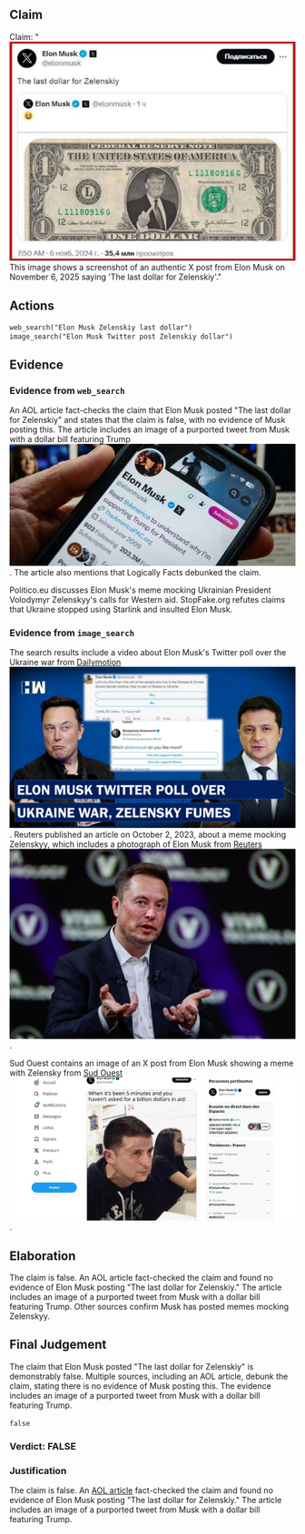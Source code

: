 ## Claim
Claim: "![image 19](media/60.jpg) This image shows a screenshot of an authentic X post from Elon Musk on November 6, 2025 saying 'The last dollar for Zelenskiy'."

## Actions
```
web_search("Elon Musk Zelenskiy last dollar")
image_search("Elon Musk Twitter post Zelenskiy dollar")
```

## Evidence
### Evidence from `web_search`
An AOL article fact-checks the claim that Elon Musk posted "The last dollar for Zelenskiy" and states that the claim is false, with no evidence of Musk posting this. The article includes an image of a purported tweet from Musk with a dollar bill featuring Trump ![image 2360](media/2025-08-07_20-31-1754598714-032897.jpg). The article also mentions that Logically Facts debunked the claim.

Politico.eu discusses Elon Musk's meme mocking Ukrainian President Volodymyr Zelenskyy's calls for Western aid. StopFake.org refutes claims that Ukraine stopped using Starlink and insulted Elon Musk.


### Evidence from `image_search`
The search results include a video about Elon Musk's Twitter poll over the Ukraine war from [Dailymotion](https://www.dailymotion.com/video/x8e6mjy) ![image 8674](media/2025-08-30_09-06-1756544782-338552.jpg). Reuters published an article on October 2, 2023, about a meme mocking Zelenskyy, which includes a photograph of Elon Musk from [Reuters](https://www.reuters.com/world/europe/ukraines-parliament-taunts-elon-musk-after-meme-mocking-zelenskiy-2023-10-02/) ![image 8675](media/2025-08-30_09-06-1756544782-795138.jpg).

Sud Ouest contains an image of an X post from Elon Musk showing a meme with Zelensky from [Sud Ouest](https://www.sudouest.fr/economie/reseaux-sociaux/guerre-en-ukraine-musk-se-moque-de-zelensky-sur-x-kiev-s-agace-16900132.php) ![image 8676](media/2025-08-30_09-06-1756544783-322906.jpg).


## Elaboration
The claim is false. An AOL article fact-checked the claim and found no evidence of Elon Musk posting "The last dollar for Zelenskiy." The article includes an image of a purported tweet from Musk with a dollar bill featuring Trump. Other sources confirm Musk has posted memes mocking Zelenskyy.


## Final Judgement
The claim that Elon Musk posted "The last dollar for Zelenskiy" is demonstrably false. Multiple sources, including an AOL article, debunk the claim, stating there is no evidence of Musk posting this. The evidence includes an image of a purported tweet from Musk with a dollar bill featuring Trump.

`false`

### Verdict: FALSE

### Justification
The claim is false. An [AOL article](https://www.aol.com/) fact-checked the claim and found no evidence of Elon Musk posting "The last dollar for Zelenskiy." The article includes an image of a purported tweet from Musk with a dollar bill featuring Trump.
